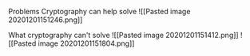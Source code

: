 Problems Cryptography can help solve
![[Pasted image 20201201151246.png]]

What cryptography can't solve
![[Pasted image 20201201151412.png]]
![[Pasted image 20201201151804.png]]